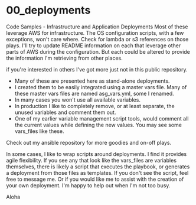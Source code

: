 # 00_deployments
Code Samples - Infrastructure and Application Deployments
Most of these leverage AWS for infrastructure.  The OS configuration scripts, with a few exceptions, won't care where.  Check for lambda or s3 references on those plays. I'll try to update README information on each that leverage other parts of AWS during the configuration.  But each could be altered to provide the information I'm retrieving from other places.

 if you're interested in others I've got more just not in this public repository.

- Many of these are presented here as stand-alone deployments.
- I created them to be easily integrated using a master vars file. Many of these master vars files are named asg_vars.yml, some I renamed.   
- In many cases you won't use all available variables.  
- In production I like to completely remove, or at least separate, the unused variables and comment them out.     
- One of my earlier variable management script tools, would comment all the current values while defining the new values.  You may see some vars_files like these.

Check out my ansible repository for more goodies and on-off plays.

In some cases, I like to wrap scripts around deployments.  I find it provides agile flexibility.  If you see any that look like the vars_files are variables themselves, there is likely a script that executes the playbook, or generates a deployment from those files as templates.  If you don't see the script, feel free to message me. Or if you would like me to assist with the creation of your own deployment.  I'm happy to help out when I'm not too busy.

Aloha

